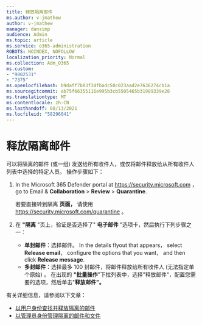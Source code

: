 ```yaml
---
title: 释放隔离邮件
ms.author: v-jmathew
author: v-jmathew
manager: dansimp
audience: Admin
ms.topic: article
ms.service: o365-administration
ROBOTS: NOINDEX, NOFOLLOW
localization_priority: Normal
ms.collection: Adm_O365
ms.custom:
- "9002531"
- "7375"
ms.openlocfilehash: b9daff7b03f34fbadc50c023aad2e7636274cb1a
ms.sourcegitcommit: ab75f66355116e995b3cb5505465b31989339e28
ms.translationtype: MT
ms.contentlocale: zh-CN
ms.lasthandoff: 08/13/2021
ms.locfileid: "58296041"
---
```

# <a name="release-quarantined-messages"></a>释放隔离邮件

可以将隔离的邮件 (或一组) 发送给所有收件人，或仅将邮件释放给从所有收件人列表中选择的特定人员。 操作步骤如下：

1. In the Microsoft 365 Defender portal at <https://security.microsoft.com> ， go to Email & **Collaboration** \> **Review** \> **Quarantine**.

   若要直接转到隔离 **页面，** 请使用 <https://security.microsoft.com/quarantine> 。

2. 在 **"隔离** "页上，验证是否选择了" **电子邮件** "选项卡，然后执行下列步骤之一：
   - **单封邮件**：选择邮件。 In the details flyout that appears， select **Release email**， configure the options that you want， and then click **Release message**.
   - **多封邮件**：选择最多 100 封邮件，将邮件释放给所有收件人 (无法指定单个原始) 。 在出现的 **"批量操作**"下拉列表中，选择"释放邮件"，配置您需要的选项，然后单击"**释放邮件"。**

有关详细信息，请参阅以下文章：

- [以用户身份查找并释放隔离的邮件](https://docs.microsoft.com/microsoft-365/security/office-365-security/find-and-release-quarantined-messages-as-a-user)
- [以管理员身份管理隔离的邮件和文件](https://docs.microsoft.com/microsoft-365/security/office-365-security/manage-quarantined-messages-and-files)
